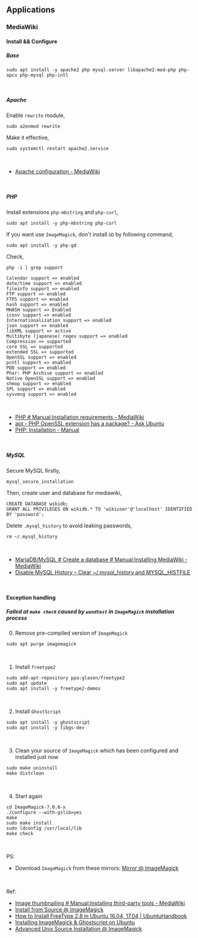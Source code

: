 ## Applications

### MediaWiki

#### Install && Configure

##### Base

```shell
sudo apt install -y apache2 php mysql-server libapache2-mod-php php-apcu php-mysql php-intl
```

<br/>

##### Apache

Enable ```rewrite``` module,

```shell
sudo a2enmod rewrite
```

Make it effective,

```shell
sudo systemctl restart apache2.service
```

<br/>

- [Apache configuration - MediaWiki](https://www.mediawiki.org/wiki/Apache_configuration)

<br/>

##### PHP

Install extensions ```php-mbstring``` and ```php-curl```,

```shell
sudo apt install -y php-mbstring php-curl
```

If you want use ```ImageMagick```, don't install ```GD``` by following command,

```shell
sudo apt install -y php-gd
```

Check,

```shell
php -i | grep support
```

```
Calendar support => enabled
date/time support => enabled
fileinfo support => enabled
FTP support => enabled
FTPS support => enabled
hash support => enabled
MHASH support => Enabled
iconv support => enabled
Internationalization support => enabled
json support => enabled
libXML support => active
Multibyte (japanese) regex support => enabled
Compression => supported
core SSL => supported
extended SSL => supported
OpenSSL support => enabled
pcntl support => enabled
PDO support => enabled
Phar: PHP Archive support => enabled
Native OpenSSL support => enabled
shmop support => enabled
SPL support => enabled
sysvmsg support => enabled
```

<br/>

- [PHP # Manual:Installation requirements - MediaWiki](https://www.mediawiki.org/wiki/Manual:Installation_requirements#PHP)
- [apt - PHP OpenSSL extension has a package? - Ask Ubuntu](https://askubuntu.com/questions/323005/php-openssl-extension-has-a-package)
- [PHP: Installation - Manual](http://php.net/manual/en/pcre.installation.php)

<br/>

##### MySQL

Secure MySQL firstly,

```shell
mysql_secure_installation
```

Then, create user and database for mediawiki,

```mysql
CREATE DATABASE wikidb;
GRANT ALL PRIVILEGES ON wikidb.* TO 'wikiuser'@'localhost' IDENTIFIED BY 'password';
```

Delete ```.mysql_history``` to avoid leaking passwords,

```shell
rm ~/.mysql_history
```

<br/>

- [MariaDB/MySQL # Create a database # Manual:Installing MediaWiki - MediaWiki](https://www.mediawiki.org/wiki/Manual:Installing_MediaWiki#MariaDB/MySQL)
- [Disable MySQL History &#8211; Clear ~/.mysql_history and MYSQL_HISTFILE](https://www.thegeekstuff.com/2010/01/disable-mysql-history-clear-mysql_history-and-mysql_histfile/)

<br/>

#### Exception handling

##### Failed at ```make check``` caused by ```wandtest``` in ```ImageMagick``` installation process

0. Remove pre-compiled version of ```ImageMagick```

```shell
sudo apt purge imagemagick
```

<br/>

1. Install ```freetype2```

```shell
sudo add-apt-repository ppa:glasen/freetype2
sudo apt update
sudo apt install -y freetype2-demos
```

<br/>

2. Install ```GhostScript```

```shell
sudo apt install -y ghostscript
sudo apt install -y libgs-dev
```

<br/>

3. Clean your source of ```ImageMagick``` which has been configured and installed just now

```shell
sudo make uninstall
make distclean
```

<br/>

4. Start again

```shell
cd ImageMagick-7.0.8-x
./configure --with-gslib=yes
make
sudo make install
sudo ldconfig /usr/local/lib
make check
```

<br/>

PS:

- Download ```ImageMagick``` from these mirrors: [Mirror @ ImageMagick](http://www.imagemagick.org/script/mirror.php)

<br/>

Ref:

- [Image thumbnailing # Manual:Installing third-party tools - MediaWiki](https://www.mediawiki.org/wiki/Manual:Installing_third-party_tools#Image_thumbnailing)
- [Install from Source @ ImageMagick](http://www.imagemagick.org/script/install-source.php)
- [How to Install FreeType 2.8 in Ubuntu 16.04, 17.04 | UbuntuHandbook](http://ubuntuhandbook.org/index.php/2017/06/install-freetype-2-8-in-ubuntu-16-04-17-04/)
- [Installing ImageMagick &amp; Ghostscript on Ubuntu](https://gist.github.com/leomelzer/3949356)
- [Advanced Unix Source Installation @ ImageMagick](http://www.imagemagick.org/script/advanced-unix-installation.php)
